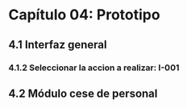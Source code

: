 # Capítulo 04: Prototipo

## 4.1 Interfaz general

### 4.1.2 Seleccionar la accion a realizar: I-001

## 4.2 Módulo cese de personal


